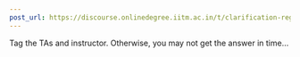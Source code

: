```yaml
---
post_url: https://discourse.onlinedegree.iitm.ac.in/t/clarification-regarding-mock-roe-timings/168384/2
---
```

Tag the TAs and instructor. Otherwise, you may not get the answer in time…